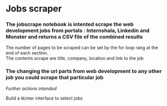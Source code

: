 # Jobs scraper

### The jobscrape notebook is intented scrape the web development jobs from portals  :  Internshala, Linkedin and Monster and returns a CSV file of the combined results



The number of pages to be scraped can be set by the for loop rang at the end of each section. \
The contents scrape are title, company, location and link to the job

### **The changing the url parts from web development to any other job you could scrape that particular job** ###

*Further actions intended*

Build a tkinter interface to select jobs



